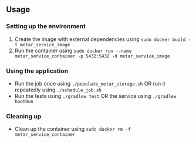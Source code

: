 ## Usage

### Setting up the environment
1. Create the image with external dependencies using `sudo docker build -t metar_service_image .`
2. Run the container using `sudo docker run --name metar_service_container -p 5432:5432 -d metar_service_image`

### Using the application
* Run the job once using `./populate_metar_storage.sh` OR run it repeatedly using `./schedule_job.sh`
* Run the tests using `./gradlew test` OR the service using `./gradlew bootRun`

### Cleaning up
* Clean up the container using `sudo docker rm -f metar_service_container`
